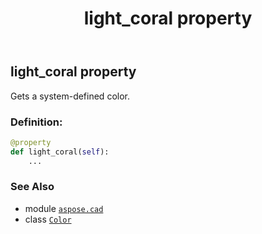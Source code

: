 ﻿---
title: light_coral property
second_title: Aspose.CAD for Python via .NET API References
description: 
type: docs
weight: 850
url: /aspose.cad/color/light_coral/
is_root: false
---

## light_coral property


Gets a system-defined color.
### Definition:
```python
@property
def light_coral(self):
    ...
```

### See Also
* module [`aspose.cad`](../../)
* class [`Color`](/cad/python-net/aspose.cad/color)
